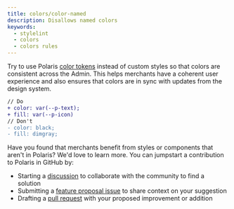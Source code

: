 ```yaml
---
title: colors/color-named
description: Disallows named colors
keywords:
  - stylelint
  - colors
  - colors rules
---
```


Try to use Polaris [color tokens](/tokens/colors) instead of custom styles so that colors are consistent across the Admin. This helps merchants have a coherent user experience and also ensures that colors are in sync with updates from the design system.

```diff
// Do
+ color: var(--p-text);
+ fill: var(--p-icon)
// Don't
- color: black;
- fill: dimgray;
```

Have you found that merchants benefit from styles or components that aren't in Polaris? We'd love to learn more. You can jumpstart a contribution to Polaris in GitHub by:

- Starting a [discussion](https://github.com/Shopify/polaris/discussions/6750) to collaborate with the community to find a solution
- Submitting a [feature proposal issue](https://github.com/Shopify/polaris/issues/new?assignees=&labels=Feature+request&template=FEATURE_REQUEST.md) to share context on your suggestion
- Drafting a [pull request](https://github.com/Shopify/polaris/pulls) with your proposed improvement or addition
